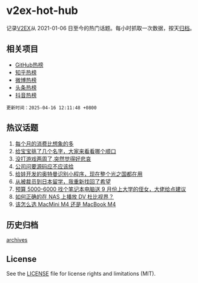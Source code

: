 # v2ex-hot-hub

 记录[V2EX](https://www.v2ex.com/)从 2021-01-06 日至今的热门话题。每小时抓取一次数据，按天[归档](archives)。
 
 ## 相关项目

- [GitHub热榜](https://github.com/snaildev/github-hot-hub)
- [知乎热榜](https://github.com/snaildev/zhihu-hot-hub)
- [微博热榜](https://github.com/snaildev/weibo-hot-hub)
- [头条热榜](https://github.com/snaildev/toutiao-hot-hub)
- [抖音热榜](https://github.com/snaildev/douyin-hot-hub)


 `更新时间：2025-04-16 12:11:48 +0800`

## 热议话题

1. [每个月的消费比想象的多](https://www.v2ex.com/t/1125622)
1. [给宝宝挑了几个名字，大家来看看哪个顺口](https://www.v2ex.com/t/1125754)
1. [没打游戏两周了,突然觉得好悲哀](https://www.v2ex.com/t/1125664)
1. [公司问要源码应不应该给](https://www.v2ex.com/t/1125720)
1. [给娃开发的奥特曼识别小程序，现在整个光之国都在用](https://www.v2ex.com/t/1125561)
1. [从被裁员到日本留学，我重新找回了希望](https://www.v2ex.com/t/1125738)
1. [预算 5000-6000 找个笔记本电脑送 9 月份上大学的侄女，大佬给点建议](https://www.v2ex.com/t/1125753)
1. [如何正确的在 NAS 上播放 DV 杜比视界？](https://www.v2ex.com/t/1125569)
1. [该怎么选 MacMini M4 还是 MacBook M4](https://www.v2ex.com/t/1125589)

## 历史归档

[archives](archives)

## License

See the [LICENSE](LICENSE) file for license rights and limitations (MIT).
